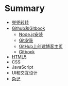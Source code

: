 # Summary

* [兜兜转转](README.md)
* [Github和Gitbook](github/node.js.md)
  * [Node.js安装](github/node.js/node.js.md)
  * [Git安装](github/node.js/github.md)
  * [GitHub上创建博客主页](github/node.js/abc.md)
  * [Gitbook](github/node.js/gitbook.md)
* [HTML5](html5.md)
* CSS
* JavaScript
* UI和交互设计
* [杂记](.md)

